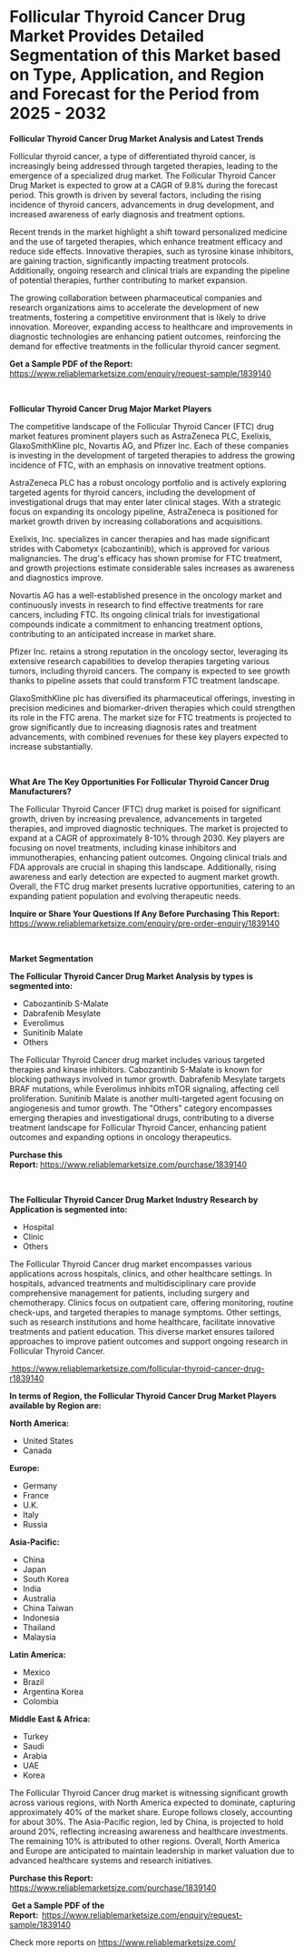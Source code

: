 <p><h1>Follicular Thyroid Cancer Drug Market Provides Detailed Segmentation of this Market based on Type, Application, and Region and Forecast for the Period from 2025 - 2032</h1></p><p><strong>Follicular Thyroid Cancer Drug Market Analysis and Latest Trends</strong></p>
<p><p>Follicular thyroid cancer, a type of differentiated thyroid cancer, is increasingly being addressed through targeted therapies, leading to the emergence of a specialized drug market. The Follicular Thyroid Cancer Drug Market is expected to grow at a CAGR of 9.8% during the forecast period. This growth is driven by several factors, including the rising incidence of thyroid cancers, advancements in drug development, and increased awareness of early diagnosis and treatment options.</p><p>Recent trends in the market highlight a shift toward personalized medicine and the use of targeted therapies, which enhance treatment efficacy and reduce side effects. Innovative therapies, such as tyrosine kinase inhibitors, are gaining traction, significantly impacting treatment protocols. Additionally, ongoing research and clinical trials are expanding the pipeline of potential therapies, further contributing to market expansion.</p><p>The growing collaboration between pharmaceutical companies and research organizations aims to accelerate the development of new treatments, fostering a competitive environment that is likely to drive innovation. Moreover, expanding access to healthcare and improvements in diagnostic technologies are enhancing patient outcomes, reinforcing the demand for effective treatments in the follicular thyroid cancer segment.</p></p>
<p><strong>Get a Sample PDF of the Report:&nbsp;</strong> <a href="https://www.reliablemarketsize.com/enquiry/request-sample/1839140?utm_campaign=2809&utm_medium=2&utm_source=Github&utm_content=ia&utm_term=09032025&utm_id=follicular-thyroid-cancer-drug">https://www.reliablemarketsize.com/enquiry/request-sample/1839140</a></p>
<p>&nbsp;</p>
<p><strong>Follicular Thyroid Cancer Drug Major Market Players</strong></p>
<p><p>The competitive landscape of the Follicular Thyroid Cancer (FTC) drug market features prominent players such as AstraZeneca PLC, Exelixis, GlaxoSmithKline plc, Novartis AG, and Pfizer Inc. Each of these companies is investing in the development of targeted therapies to address the growing incidence of FTC, with an emphasis on innovative treatment options.</p><p>AstraZeneca PLC has a robust oncology portfolio and is actively exploring targeted agents for thyroid cancers, including the development of investigational drugs that may enter later clinical stages. With a strategic focus on expanding its oncology pipeline, AstraZeneca is positioned for market growth driven by increasing collaborations and acquisitions.</p><p>Exelixis, Inc. specializes in cancer therapies and has made significant strides with Cabometyx (cabozantinib), which is approved for various malignancies. The drug's efficacy has shown promise for FTC treatment, and growth projections estimate considerable sales increases as awareness and diagnostics improve.</p><p>Novartis AG has a well-established presence in the oncology market and continuously invests in research to find effective treatments for rare cancers, including FTC. Its ongoing clinical trials for investigational compounds indicate a commitment to enhancing treatment options, contributing to an anticipated increase in market share.</p><p>Pfizer Inc. retains a strong reputation in the oncology sector, leveraging its extensive research capabilities to develop therapies targeting various tumors, including thyroid cancers. The company is expected to see growth thanks to pipeline assets that could transform FTC treatment landscape.</p><p>GlaxoSmithKline plc has diversified its pharmaceutical offerings, investing in precision medicines and biomarker-driven therapies which could strengthen its role in the FTC arena. The market size for FTC treatments is projected to grow significantly due to increasing diagnosis rates and treatment advancements, with combined revenues for these key players expected to increase substantially.</p></p>
<p>&nbsp;</p>
<p><strong>What Are The Key Opportunities For Follicular Thyroid Cancer Drug Manufacturers?</strong></p>
<p><p>The Follicular Thyroid Cancer (FTC) drug market is poised for significant growth, driven by increasing prevalence, advancements in targeted therapies, and improved diagnostic techniques. The market is projected to expand at a CAGR of approximately 8-10% through 2030. Key players are focusing on novel treatments, including kinase inhibitors and immunotherapies, enhancing patient outcomes. Ongoing clinical trials and FDA approvals are crucial in shaping this landscape. Additionally, rising awareness and early detection are expected to augment market growth. Overall, the FTC drug market presents lucrative opportunities, catering to an expanding patient population and evolving therapeutic needs.</p></p>
<p><strong>Inquire or Share Your Questions If Any Before Purchasing This Report:</strong> <a href="https://www.reliablemarketsize.com/enquiry/pre-order-enquiry/1839140?utm_campaign=2809&utm_medium=2&utm_source=Github&utm_content=ia&utm_term=09032025&utm_id=follicular-thyroid-cancer-drug">https://www.reliablemarketsize.com/enquiry/pre-order-enquiry/1839140</a></p>
<p>&nbsp;</p>
<p><strong>Market Segmentation</strong></p>
<p><strong>The Follicular Thyroid Cancer Drug Market Analysis by types is segmented into:</strong></p>
<p><ul><li>Cabozantinib S-Malate</li><li>Dabrafenib Mesylate</li><li>Everolimus</li><li>Sunitinib Malate</li><li>Others</li></ul></p>
<p><p>The Follicular Thyroid Cancer drug market includes various targeted therapies and kinase inhibitors. Cabozantinib S-Malate is known for blocking pathways involved in tumor growth. Dabrafenib Mesylate targets BRAF mutations, while Everolimus inhibits mTOR signaling, affecting cell proliferation. Sunitinib Malate is another multi-targeted agent focusing on angiogenesis and tumor growth. The "Others" category encompasses emerging therapies and investigational drugs, contributing to a diverse treatment landscape for Follicular Thyroid Cancer, enhancing patient outcomes and expanding options in oncology therapeutics.</p></p>
<p><strong>Purchase this Report:&nbsp;</strong><a href="https://www.reliablemarketsize.com/purchase/1839140?utm_campaign=2809&utm_medium=2&utm_source=Github&utm_content=ia&utm_term=09032025&utm_id=follicular-thyroid-cancer-drug">https://www.reliablemarketsize.com/purchase/1839140</a></p>
<p>&nbsp;</p>
<p><strong>The Follicular Thyroid Cancer Drug Market Industry Research by Application is segmented into:</strong></p>
<p><ul><li>Hospital</li><li>Clinic</li><li>Others</li></ul></p>
<p><p>The Follicular Thyroid Cancer drug market encompasses various applications across hospitals, clinics, and other healthcare settings. In hospitals, advanced treatments and multidisciplinary care provide comprehensive management for patients, including surgery and chemotherapy. Clinics focus on outpatient care, offering monitoring, routine check-ups, and targeted therapies to manage symptoms. Other settings, such as research institutions and home healthcare, facilitate innovative treatments and patient education. This diverse market ensures tailored approaches to improve patient outcomes and support ongoing research in Follicular Thyroid Cancer.</p></p>
<p><a href="https://www.reliablemarketsize.com/follicular-thyroid-cancer-drug-r1839140?utm_campaign=2809&utm_medium=2&utm_source=Github&utm_content=ia&utm_term=09032025&utm_id=follicular-thyroid-cancer-drug">&nbsp;https://www.reliablemarketsize.com/follicular-thyroid-cancer-drug-r1839140</a></p>
<p><strong>In terms of Region, the Follicular Thyroid Cancer Drug Market Players available by Region are:</strong></p>
<p>
    <p> <strong> North America: </strong>
        <ul>
            <li>United States</li>
            <li>Canada</li>
        </ul>
        </p> 
    <p> <strong> Europe: </strong>
        <ul>
            <li>Germany</li>
            <li>France</li>
            <li>U.K.</li>
            <li>Italy</li>
            <li>Russia</li>
        </ul>
        </p> 
    <p> <strong> Asia-Pacific: </strong>
        <ul>
            <li>China</li>
            <li>Japan</li>
            <li>South Korea</li>
            <li>India</li>
            <li>Australia</li>
            <li>China Taiwan</li>
            <li>Indonesia</li>
            <li>Thailand</li>
            <li>Malaysia</li>
        </ul>
        </p> 
    <p> <strong> Latin America: </strong>
        <ul>
            <li>Mexico</li>
            <li>Brazil</li>
            <li>Argentina Korea</li>
            <li>Colombia</li>
        </ul>
        </p> 
    <p> <strong> Middle East & Africa: </strong>
        <ul>
            <li>Turkey</li>
            <li>Saudi</li>
            <li>Arabia</li>
            <li>UAE</li>
            <li>Korea</li>
        </ul>
    </p>
    </p>
<p><p>The Follicular Thyroid Cancer drug market is witnessing significant growth across various regions, with North America expected to dominate, capturing approximately 40% of the market share. Europe follows closely, accounting for about 30%. The Asia-Pacific region, led by China, is projected to hold around 20%, reflecting increasing awareness and healthcare investments. The remaining 10% is attributed to other regions. Overall, North America and Europe are anticipated to maintain leadership in market valuation due to advanced healthcare systems and research initiatives.</p></p>
<p><strong>Purchase this Report: </strong><a href="https://www.reliablemarketsize.com/purchase/1839140?utm_campaign=2809&utm_medium=2&utm_source=Github&utm_content=ia&utm_term=09032025&utm_id=follicular-thyroid-cancer-drug">https://www.reliablemarketsize.com/purchase/1839140</a></p>
<p>&nbsp;<strong>Get a Sample PDF of the Report:&nbsp;&nbsp;</strong><a href="https://www.reliablemarketsize.com/enquiry/request-sample/1839140?utm_campaign=2809&utm_medium=2&utm_source=Github&utm_content=ia&utm_term=09032025&utm_id=follicular-thyroid-cancer-drug">https://www.reliablemarketsize.com/enquiry/request-sample/1839140</a></p>
<p><strong></strong></p>
<p>Check more reports on <a href="https://www.reliablemarketsize.com/?utm_campaign=2809&utm_medium=2&utm_source=Github&utm_content=ia&utm_term=09032025&utm_id=follicular-thyroid-cancer-drug">https://www.reliablemarketsize.com/</a></p>